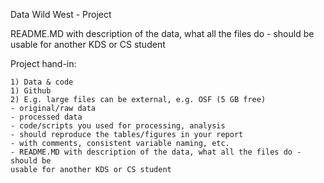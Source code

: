 Data Wild West - Project

README.MD with description of the data, what all the files do - should be
usable for another KDS or CS student

Project hand-in:

    1) Data & code
    1) Github
    2) E.g. large files can be external, e.g. OSF (5 GB free)
    - original/raw data
    - processed data
    - code/scripts you used for processing, analysis
    - should reproduce the tables/figures in your report
    - with comments, consistent variable naming, etc.
    - README.MD with description of the data, what all the files do - should be
    usable for another KDS or CS student